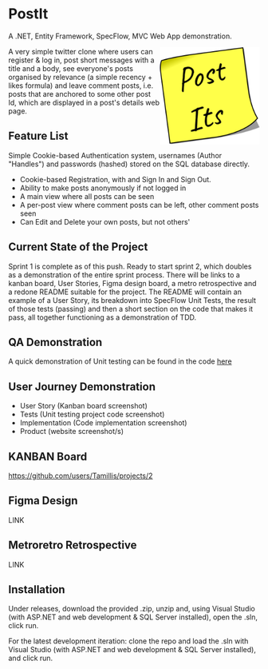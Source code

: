 # PostIt
A .NET, Entity Framework, SpecFlow, MVC Web App demonstration.

<img src="./PostItDemo/Assets/PostItsLogo.png" style="float:right;top:0px;" width="200px"/>

A very simple twitter clone where users can register & log in, post short messages with a title and a body, see everyone's posts organised by relevance (a simple recency + likes formula) and leave comment posts, i.e. posts that are anchored to some other post Id, which are displayed in a post's details web page.

## Feature List
Simple Cookie-based Authentication system, usernames (Author "Handles") and passwords (hashed) stored on the SQL database directly.

- Cookie-based Registration, with and Sign In and Sign Out.
- Ability to make posts anonymously if not logged in
- A main view where all posts can be seen
- A per-post view where comment posts can be left, other comment posts seen
- Can Edit and Delete your own posts, but not others'

## Current State of the Project
Sprint 1 is complete as of this push. Ready to start sprint 2, which doubles as a demonstration of the entire sprint process. There will be links to a kanban board, User Stories, Figma design board, a metro retrospective and a redone README suitable for the project. The README will contain an example of a User Story, its breakdown into SpecFlow Unit Tests, the result of those tests (passing) and then a short section on the code that makes it pass, all together functioning as a demonstration of TDD.

## QA Demonstration
A quick demonstration of Unit testing can be found in the code [here](./PostItsTests/UtilsTests.cs)

## User Journey Demonstration

- User Story (Kanban board screenshot)
- Tests (Unit testing project code screenshot)
- Implementation (Code implementation screenshot)
- Product (website screenshot/s)

## KANBAN Board

https://github.com/users/Tamillis/projects/2

## Figma Design
LINK

## Metroretro Retrospective
LINK

## Installation

Under releases, download the provided .zip, unzip and, using Visual Studio (with ASP.NET and web development & SQL Server installed), open the .sln, click run.

For the latest development iteration: clone the repo and load the .sln with Visual Studio (with ASP.NET and web development & SQL Server installed), and click run.